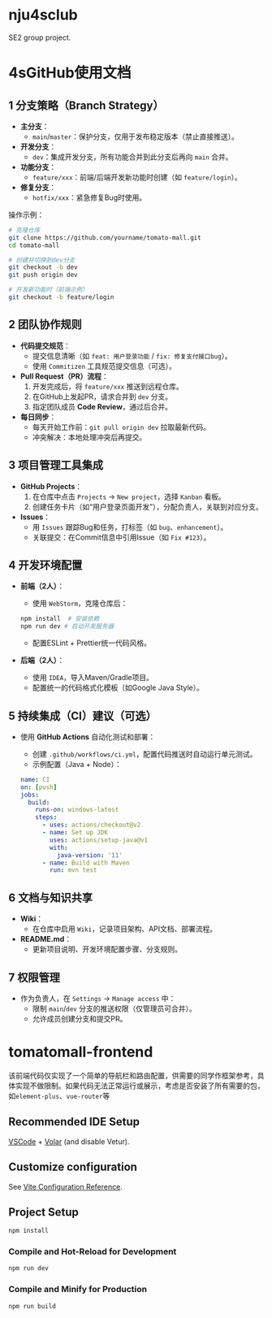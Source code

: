 # nju4sclub
SE2 group project.

# 4sGitHub使用文档
## 1 分支策略（Branch Strategy）

- **主分支**：
  - `main`/`master`：保护分支，仅用于发布稳定版本（禁止直接推送）。
- **开发分支**：
  - `dev`：集成开发分支，所有功能合并到此分支后再向 `main` 合并。
- **功能分支**：
  - `feature/xxx`：前端/后端开发新功能时创建（如 `feature/login`）。
- **修复分支**：
  - `hotfix/xxx`：紧急修复Bug时使用。

操作示例：

```bash
# 克隆仓库
git clone https://github.com/yourname/tomato-mall.git
cd tomato-mall

# 创建并切换到dev分支
git checkout -b dev
git push origin dev

# 开发新功能时（前端示例）
git checkout -b feature/login
```

## 2 团队协作规则

- **代码提交规范**：
  - 提交信息清晰（如 `feat: 用户登录功能` / `fix: 修复支付接口bug`）。
  - 使用 `Commitizen` 工具规范提交信息（可选）。
- **Pull Request（PR）流程**：
  1. 开发完成后，将 `feature/xxx` 推送到远程仓库。
  2. 在GitHub上发起PR，请求合并到 `dev` 分支。
  3. 指定团队成员 **Code Review**，通过后合并。
- **每日同步**：
  - 每天开始工作前：`git pull origin dev` 拉取最新代码。
  - 冲突解决：本地处理冲突后再提交。

## 3 **项目管理工具集成**

- **GitHub Projects**：
  1. 在仓库中点击 `Projects` → `New project`，选择 `Kanban` 看板。
  2. 创建任务卡片（如“用户登录页面开发”），分配负责人，关联到对应分支。
- **Issues**：
  - 用 `Issues` 跟踪Bug和任务，打标签（如 `bug`、`enhancement`）。
  - 关联提交：在Commit信息中引用Issue（如 `Fix #123`）。

## 4 **开发环境配置**

- **前端（2人）**：

  - 使用 `WebStorm`，克隆仓库后：

  ```bash
  npm install  # 安装依赖
  npm run dev # 启动开发服务器
  ```

  - 配置ESLint + Prettier统一代码风格。

- **后端（2人）**：
  - 使用 `IDEA`，导入Maven/Gradle项目。
  - 配置统一的代码格式化模板（如Google Java Style）。

## 5 持续集成（CI）建议（可选）

- 使用 **GitHub Actions** 自动化测试和部署：

  - 创建 `.github/workflows/ci.yml`，配置代码推送时自动运行单元测试。
  - 示例配置（Java + Node）：

  ```yaml
  name: CI
  on: [push]
  jobs:
    build:
      runs-on: windows-latest
      steps:
        - uses: actions/checkout@v2
        - name: Set up JDK
          uses: actions/setup-java@v1
          with:
            java-version: '11'
        - name: Build with Maven
          run: mvn test
  ```

## 6 **文档与知识共享**

- **Wiki**：
  - 在仓库中启用 `Wiki`，记录项目架构、API文档、部署流程。
- **README.md**：
  - 更新项目说明、开发环境配置步骤、分支规则。

## 7 **权限管理**

- 作为负责人，在 `Settings` → `Manage access` 中：
  - 限制 `main`/`dev` 分支的推送权限（仅管理员可合并）。
  - 允许成员创建分支和提交PR。
# tomatomall-frontend

该前端代码仅实现了一个简单的导航栏和路由配置，供需要的同学作框架参考，具体实现不做限制。如果代码无法正常运行或展示，考虑是否安装了所有需要的包，如`element-plus`、`vue-router`等

## Recommended IDE Setup

[VSCode](https://code.visualstudio.com/) + [Volar](https://marketplace.visualstudio.com/items?itemName=Vue.volar) (and disable Vetur).

## Customize configuration

See [Vite Configuration Reference](https://vite.dev/config/).

## Project Setup

```sh
npm install
```

### Compile and Hot-Reload for Development

```sh
npm run dev
```

### Compile and Minify for Production

```sh
npm run build
```
